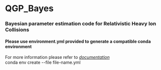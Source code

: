 # QGP_Bayes
### Bayesian parameter estimation code for Relativistic Heavy Ion Collisions

#### Please use environment.yml provided to generate a compatible conda environment
For more information please refer to *[documentation](https://docs.conda.io/projects/conda/en/latest/user-guide/tasks/manage-environments.html)* \
conda env create --file file-name.yml

